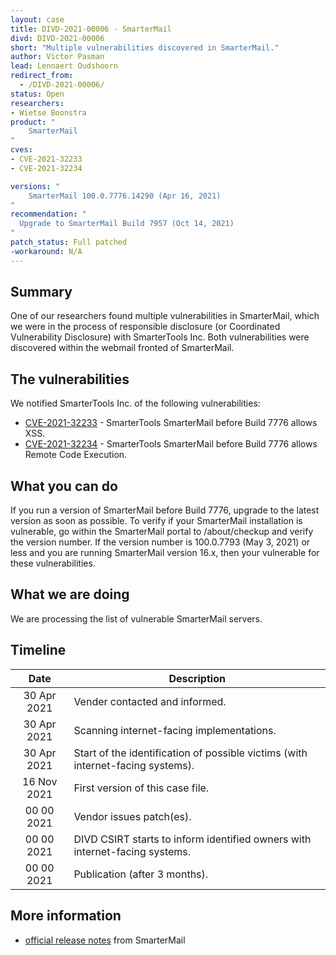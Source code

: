 ```yaml
---
layout: case
title: DIVD-2021-00006 - SmarterMail
divd: DIVD-2021-00006
short: "Multiple vulnerabilities discovered in SmarterMail."
author: Victor Pasman
lead: Lennaert Oudshoorn
redirect_from:
  - /DIVD-2021-00006/
status: Open
researchers:
- Wietse Boonstra
product: "
	SmarterMail
"
cves:
- CVE-2021-32233
- CVE-2021-32234

versions: "
	SmarterMail 100.0.7776.14290 (Apr 16, 2021)
"
recommendation: "
  Upgrade to SmarterMail Build 7957 (Oct 14, 2021)
"
patch_status: Full patched
-workaround: N/A
---
```

## Summary
One of our researchers found multiple vulnerabilities in SmarterMail, which we were in the process of responsible disclosure (or Coordinated Vulnerability Disclosure) with SmarterTools Inc. Both vulnerabilities were discovered within the webmail fronted of SmarterMail. 

## The vulnerabilities
We notified SmarterTools Inc. of the following vulnerabilities:
* [CVE-2021-32233](https://csirt.divd.nl/cves/CVE-2021-32233) - SmarterTools SmarterMail before Build 7776 allows XSS.
* [CVE-2021-32234](https://csirt.divd.nl/cves/CVE-2021-32234) - SmarterTools SmarterMail before Build 7776 allows Remote Code Execution.

## What you can do
If you run a version of SmarterMail before Build 7776, upgrade to the latest version as soon as possible. To verify if your SmarterMail installation is vulnerable, go within the SmarterMail portal to /about/checkup and verify the version number. If the version number is 100.0.7793 (May 3, 2021) or less and you are running SmarterMail version 16.x, then your vulnerable for these vulnerabilities.

## What we are doing
We are processing the list of vulnerable SmarterMail servers.

## Timeline

| Date | Description |
|:-------------:|-----|
| 30 Apr 2021 | Vender contacted and informed. |
| 30 Apr 2021 | Scanning internet-facing implementations. |
| 30 Apr 2021 | Start of the identification of possible victims (with internet-facing systems). |
| 16 Nov 2021 | First version of this case file. |
| 00 00 2021 | Vendor issues patch(es). |
| 00 00 2021 | DIVD CSIRT starts to inform identified owners with internet-facing systems. |
| 00 00 2021  | Publication (after 3 months). |

## More information
* [official  release notes](https://www.smartertools.com/smartermail/release-notes/current) from SmarterMail
